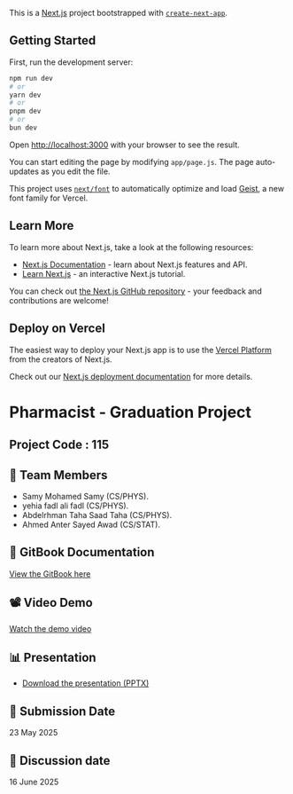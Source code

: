 This is a [Next.js](https://nextjs.org) project bootstrapped with [`create-next-app`](https://nextjs.org/docs/app/api-reference/cli/create-next-app).

## Getting Started

First, run the development server:

```bash
npm run dev
# or
yarn dev
# or
pnpm dev
# or
bun dev
```

Open [http://localhost:3000](http://localhost:3000) with your browser to see the result.

You can start editing the page by modifying `app/page.js`. The page auto-updates as you edit the file.

This project uses [`next/font`](https://nextjs.org/docs/app/building-your-application/optimizing/fonts) to automatically optimize and load [Geist](https://vercel.com/font), a new font family for Vercel.

## Learn More

To learn more about Next.js, take a look at the following resources:

- [Next.js Documentation](https://nextjs.org/docs) - learn about Next.js features and API.
- [Learn Next.js](https://nextjs.org/learn) - an interactive Next.js tutorial.

You can check out [the Next.js GitHub repository](https://github.com/vercel/next.js) - your feedback and contributions are welcome!

## Deploy on Vercel

The easiest way to deploy your Next.js app is to use the [Vercel Platform](https://vercel.com/new?utm_medium=default-template&filter=next.js&utm_source=create-next-app&utm_campaign=create-next-app-readme) from the creators of Next.js.

Check out our [Next.js deployment documentation](https://nextjs.org/docs/app/building-your-application/deploying) for more details.
# Pharmacist - Graduation Project

## Project Code : 115

## 👥 Team Members
- Samy Mohamed Samy (CS/PHYS).
- yehia fadl ali fadl (CS/PHYS).
- Abdelrhman Taha Saad Taha (CS/PHYS).
- Ahmed Anter Sayed Awad (CS/STAT).
## 🔗 GitBook Documentation
[View the GitBook here](https://yehias-organization.gitbook.io/pharmacist)

## 📽️ Video Demo
[Watch the demo video](https://drive.google.com/file/d/1JK7KVsOmeN2HGIJzbl_VbBQ9Cc6QSFJP/view?usp=sharing)

## 📊 Presentation

- [Download the presentation (PPTX)](./docs/Pharmacist.pptx)

## 📅 Submission Date
23 May 2025
## 📅 Discussion date
16 June 2025